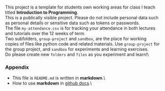 This project is a template for students own working areas for class I teach titled **Introduction to Programming**.\
This is a publically visible project. Please do not include personal data such as personal details or sensitive data such as tokens or passwords.\
The file `my-attendance.csv` is for tracking your attendance in both lectures and tutorials over the 12 weeks of term.\
Two subfolders, `group-project` and `sandbox`, are the place for working copies of files like python code and related materials. Use `group-project` for the group project, and `sandbox` for experiments and learning exercises.\
Do please create new `folders` and `files` as you experiment and learn!\

### Appendix
* This file is `README.md` is written in **markdown**.\
* How to use **markdown** in [github docs](https://docs.github.com/en/get-started/writing-on-github/getting-started-with-writing-and-formatting-on-github/basic-writing-and-formatting-syntax).\
